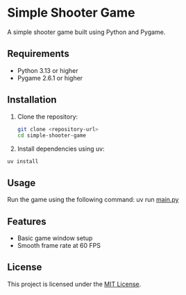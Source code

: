 # Simple Shooter Game

A simple shooter game built using Python and Pygame.

## Requirements

- Python 3.13 or higher
- Pygame 2.6.1 or higher

## Installation

1. Clone the repository:
   ```sh
   git clone <repository-url>
   cd simple-shooter-game
   ```
2. Install dependencies using uv:

```sg
uv install
```

## Usage

Run the game using the following command:
uv run [main.py](https://github.com/tariq-k-dev/simple-shooter-game)

## Features

- Basic game window setup
- Smooth frame rate at 60 FPS

## License

This project is licensed under the [MIT License](LICENSE).
